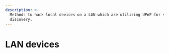 ```yaml
---
description: >-
  Methods to hack local devices on a LAN which are utilizing UPnP for service
  discovery.
---
```


# LAN devices

